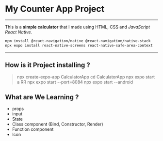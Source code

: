 # My Counter App Project
***
This is a **simple calculator** that I made using HTML, CSS and *JavaScript React Native.* 

```sh
npm install @react-navigation/native @react-navigation/native-stack
npx expo install react-native-screens react-native-safe-area-context
```
---
## How is it Project installing ?
> npx create-expo-app CalculatorApp
> cd CalculatorApp
> npx expo start
> a
> RR
> npx expo start --port=8084
> npx expo start --android

## What are We Learning ?  
- props
- input
- State
- Class component (Bind, Constructor, Render)
- Function component
- Icon